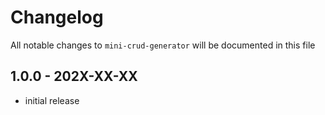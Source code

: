 # Changelog

All notable changes to `mini-crud-generator` will be documented in this file

## 1.0.0 - 202X-XX-XX

- initial release
